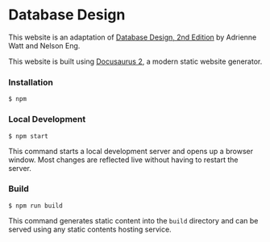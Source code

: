 # Database Design

This website is an adaptation of 
[Database Design, 2nd Edition](https://collection.bccampus.ca/textbooks/database-design-2nd-edition-bccampus-96/) 
by Adrienne Watt and Nelson Eng.

This website is built using [Docusaurus 2](https://docusaurus.io/), a modern static website generator.

### Installation

```
$ npm
```

### Local Development

```
$ npm start
```

This command starts a local development server and opens up a browser window. Most changes are reflected live without having to restart the server.

### Build

```
$ npm run build
```

This command generates static content into the `build` directory and can be served using any static contents hosting service.

